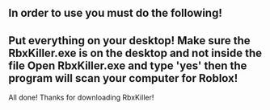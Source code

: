 In order to use you must do the following!
------------------------------------------------------------------
Put everything on your desktop! Make sure the RbxKiller.exe is on the desktop and not inside the file
Open RbxKiller.exe and type 'yes' then the program will scan your computer for Roblox!
------------------------------------------------------------------
All done! Thanks for downloading RbxKiller!
